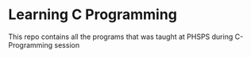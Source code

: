 
# Learning C Programming

This repo contains all the programs that was taught at PHSPS during C-Programming session

